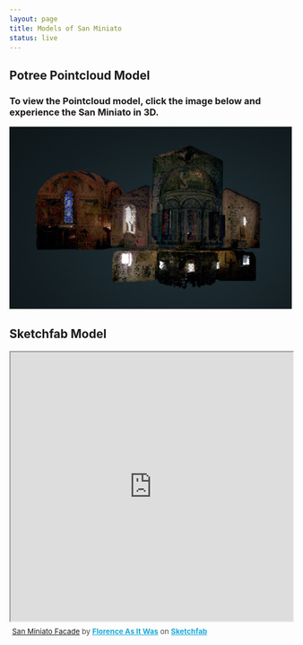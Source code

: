 ```yaml
---
layout: page
title: Models of San Miniato
status: live
---
```

<article>
    <h2>Potree Pointcloud Model</h2>
   <h3>To view the Pointcloud model, click the image below and experience the San Miniato in 3D.</h3>
   <p>
   <a href="https://3d.wlu.edu/v20/SMiniato.html" title="Redirect to San Miniato Model">
    <img src="/assets/images/SanMiniato-model-pointcloud.png" alt="SanMiniato" />
  </a>
    </p>
    <h2>Sketchfab Model</h2>
<div class="sketchfab-embed-wrapper"><iframe width="100%" height="480" src="https://sketchfab.com/models/f7c2894de42e4b6ca84e872c8423c8d6/embed" allow="autoplay; fullscreen; vr" mozallowfullscreen="true" webkitallowfullscreen="true"></iframe>
<p style="font-size: 13px; font-weight: normal; margin: 5px; color: #4A4A4A;">
    <a href="https://sketchfab.com/3d-models/san-miniato-facade-f7c2894de42e4b6ca84e872c8423c8d6?utm_medium=embed&utm_campaign=share-popup&utm_content=f7c2894de42e4b6ca84e872c8423c8d6">San Miniato Facade</a>
    by <a href="https://sketchfab.com/FLAW?utm_medium=embed&utm_source=website&utm_campaign=share-popup" target="_blank_" style="font-weight: bold; color: #1CAAD9;">Florence As It Was</a>
    on <a href="https://sketchfab.com?utm_medium=embed&utm_source=website&utm_campaign=share-popup" target="_blank_" style="font-weight: bold; color: #1CAAD9;">Sketchfab</a>
</p>
